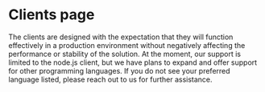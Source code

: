 # Clients page
The clients are designed with the expectation that they will function effectively in a production environment without negatively affecting the performance or stability of the solution.
At the moment, our support is limited to the node.js client, but we have plans to expand and offer support for other programming languages.
If you do not see your preferred language listed, please reach out to us for further assistance.
